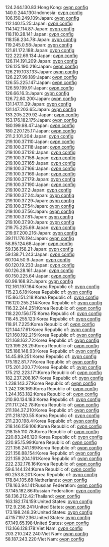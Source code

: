 124.244.130.83:Hong Kong: [ovpn config](vpn/124_244_130_83.ovpn)  
140.0.244.130:Indonesia: [ovpn config](vpn/140_0_244_130.ovpn)  
106.150.249.109:Japan: [ovpn config](vpn/106_150_249_109.ovpn)  
112.140.15.25:Japan: [ovpn config](vpn/112_140_15_25.ovpn)  
114.142.114.87:Japan: [ovpn config](vpn/114_142_114_87.ovpn)  
118.110.28.141:Japan: [ovpn config](vpn/118_110_28_141.ovpn)  
118.158.234.78:Japan: [ovpn config](vpn/118_158_234_78.ovpn)  
119.245.0.58:Japan: [ovpn config](vpn/119_245_0_58.ovpn)  
121.81.172.188:Japan: [ovpn config](vpn/121_81_172_188.ovpn)  
122.222.69.134:Japan: [ovpn config](vpn/122_222_69_134.ovpn)  
126.114.191.209:Japan: [ovpn config](vpn/126_114_191_209.ovpn)  
126.125.190.216:Japan: [ovpn config](vpn/126_125_190_216.ovpn)  
126.219.103.133:Japan: [ovpn config](vpn/126_219_103_133.ovpn)  
126.227.99.189:Japan: [ovpn config](vpn/126_227_99_189.ovpn)  
126.55.225.147:Japan: [ovpn config](vpn/126_55_225_147.ovpn)  
126.59.199.91:Japan: [ovpn config](vpn/126_59_199_91.ovpn)  
126.66.16.3:Japan: [ovpn config](vpn/126_66_16_3.ovpn)  
126.72.80.200:Japan: [ovpn config](vpn/126_72_80_200.ovpn)  
131.147.11.39:Japan: [ovpn config](vpn/131_147_11_39.ovpn)  
131.147.203.65:Japan: [ovpn config](vpn/131_147_203_65.ovpn)  
133.205.229.92:Japan: [ovpn config](vpn/133_205_229_92.ovpn)  
153.176.182.175:Japan: [ovpn config](vpn/153_176_182_175.ovpn)  
180.199.98.47:Japan: [ovpn config](vpn/180_199_98_47.ovpn)  
180.220.125.17:Japan: [ovpn config](vpn/180_220_125_17.ovpn)  
211.2.101.204:Japan: [ovpn config](vpn/211_2_101_204.ovpn)  
219.100.37.110:Japan: [ovpn config](vpn/219_100_37_110.ovpn)  
219.100.37.118:Japan: [ovpn config](vpn/219_100_37_118.ovpn)  
219.100.37.126:Japan: [ovpn config](vpn/219_100_37_126.ovpn)  
219.100.37.158:Japan: [ovpn config](vpn/219_100_37_158.ovpn)  
219.100.37.165:Japan: [ovpn config](vpn/219_100_37_165.ovpn)  
219.100.37.166:Japan: [ovpn config](vpn/219_100_37_166.ovpn)  
219.100.37.169:Japan: [ovpn config](vpn/219_100_37_169.ovpn)  
219.100.37.179:Japan: [ovpn config](vpn/219_100_37_179.ovpn)  
219.100.37.190:Japan: [ovpn config](vpn/219_100_37_190.ovpn)  
219.100.37.2:Japan: [ovpn config](vpn/219_100_37_2.ovpn)  
219.100.37.24:Japan: [ovpn config](vpn/219_100_37_24.ovpn)  
219.100.37.29:Japan: [ovpn config](vpn/219_100_37_29.ovpn)  
219.100.37.54:Japan: [ovpn config](vpn/219_100_37_54.ovpn)  
219.100.37.56:Japan: [ovpn config](vpn/219_100_37_56.ovpn)  
219.100.37.81:Japan: [ovpn config](vpn/219_100_37_81.ovpn)  
219.100.37.90:Japan: [ovpn config](vpn/219_100_37_90.ovpn)  
219.75.225.69:Japan: [ovpn config](vpn/219_75_225_69.ovpn)  
219.97.200.216:Japan: [ovpn config](vpn/219_97_200_216.ovpn)  
39.111.176.194:Japan: [ovpn config](vpn/39_111_176_194.ovpn)  
58.85.124.68:Japan: [ovpn config](vpn/58_85_124_68.ovpn)  
59.136.158.21:Japan: [ovpn config](vpn/59_136_158_21.ovpn)  
59.138.71.243:Japan: [ovpn config](vpn/59_138_71_243.ovpn)  
60.104.50.9:Japan: [ovpn config](vpn/60_104_50_9.ovpn)  
60.120.19.233:Japan: [ovpn config](vpn/60_120_19_233.ovpn)  
60.126.28.161:Japan: [ovpn config](vpn/60_126_28_161.ovpn)  
60.150.225.64:Japan: [ovpn config](vpn/60_150_225_64.ovpn)  
60.99.168.92:Japan: [ovpn config](vpn/60_99_168_92.ovpn)  
112.161.197.164:Korea Republic of: [ovpn config](vpn/112_161_197_164.ovpn)  
115.23.6.18:Korea Republic of: [ovpn config](vpn/115_23_6_18.ovpn)  
115.86.151.218:Korea Republic of: [ovpn config](vpn/115_86_151_218.ovpn)  
116.120.255.214:Korea Republic of: [ovpn config](vpn/116_120_255_214.ovpn)  
116.32.244.251:Korea Republic of: [ovpn config](vpn/116_32_244_251.ovpn)  
118.220.156.175:Korea Republic of: [ovpn config](vpn/118_220_156_175.ovpn)  
118.45.255.123:Korea Republic of: [ovpn config](vpn/118_45_255_123.ovpn)  
118.91.7.225:Korea Republic of: [ovpn config](vpn/118_91_7_225.ovpn)  
121.144.17.61:Korea Republic of: [ovpn config](vpn/121_144_17_61.ovpn)  
121.160.192.215:Korea Republic of: [ovpn config](vpn/121_160_192_215.ovpn)  
121.168.162.72:Korea Republic of: [ovpn config](vpn/121_168_162_72.ovpn)  
123.199.28.29:Korea Republic of: [ovpn config](vpn/123_199_28_29.ovpn)  
125.186.148.93:Korea Republic of: [ovpn config](vpn/125_186_148_93.ovpn)  
14.45.89.251:Korea Republic of: [ovpn config](vpn/14_45_89_251.ovpn)  
175.192.81.77:Korea Republic of: [ovpn config](vpn/175_192_81_77.ovpn)  
175.201.200.77:Korea Republic of: [ovpn config](vpn/175_201_200_77.ovpn)  
175.212.223.171:Korea Republic of: [ovpn config](vpn/175_212_223_171.ovpn)  
182.237.208.167:Korea Republic of: [ovpn config](vpn/182_237_208_167.ovpn)  
1.238.143.27:Korea Republic of: [ovpn config](vpn/1_238_143_27.ovpn)  
1.242.136.169:Korea Republic of: [ovpn config](vpn/1_242_136_169.ovpn)  
1.244.163.182:Korea Republic of: [ovpn config](vpn/1_244_163_182.ovpn)  
210.90.134.183:Korea Republic of: [ovpn config](vpn/210_90_134_183.ovpn)  
211.117.242.78:Korea Republic of: [ovpn config](vpn/211_117_242_78.ovpn)  
211.184.37.210:Korea Republic of: [ovpn config](vpn/211_184_37_210.ovpn)  
211.218.120.55:Korea Republic of: [ovpn config](vpn/211_218_120_55.ovpn)  
211.230.198.4:Korea Republic of: [ovpn config](vpn/211_230_198_4.ovpn)  
218.146.159.106:Korea Republic of: [ovpn config](vpn/218_146_159_106.ovpn)  
218.155.110.78:Korea Republic of: [ovpn config](vpn/218_155_110_78.ovpn)  
220.83.246.120:Korea Republic of: [ovpn config](vpn/220_83_246_120.ovpn)  
220.95.15.99:Korea Republic of: [ovpn config](vpn/220_95_15_99.ovpn)  
221.156.241.189:Korea Republic of: [ovpn config](vpn/221_156_241_189.ovpn)  
221.156.88.154:Korea Republic of: [ovpn config](vpn/221_156_88_154.ovpn)  
221.159.204.161:Korea Republic of: [ovpn config](vpn/221_159_204_161.ovpn)  
222.232.176.16:Korea Republic of: [ovpn config](vpn/222_232_176_16.ovpn)  
59.6.144.124:Korea Republic of: [ovpn config](vpn/59_6_144_124.ovpn)  
60.253.8.201:Korea Republic of: [ovpn config](vpn/60_253_8_201.ovpn)  
178.84.105.68:Netherlands: [ovpn config](vpn/178_84_105_68.ovpn)  
178.163.94.141:Russian Federation: [ovpn config](vpn/178_163_94_141.ovpn)  
37.145.182.86:Russian Federation: [ovpn config](vpn/37_145_182_86.ovpn)  
58.136.212.42:Thailand: [ovpn config](vpn/58_136_212_42.ovpn)  
163.182.174.159:United States: [ovpn config](vpn/163_182_174_159.ovpn)  
172.9.236.241:United States: [ovpn config](vpn/172_9_236_241.ovpn)  
173.198.248.39:United States: [ovpn config](vpn/173_198_248_39.ovpn)  
47.157.197.236:United States: [ovpn config](vpn/47_157_197_236.ovpn)  
67.149.65.198:United States: [ovpn config](vpn/67_149_65_198.ovpn)  
113.166.128.178:Viet Nam: [ovpn config](vpn/113_166_128_178.ovpn)  
203.210.242.240:Viet Nam: [ovpn config](vpn/203_210_242_240.ovpn)  
58.187.243.220:Viet Nam: [ovpn config](vpn/58_187_243_220.ovpn)  
